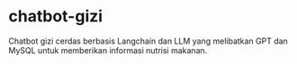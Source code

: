 # chatbot-gizi
Chatbot gizi cerdas berbasis Langchain dan LLM yang melibatkan GPT dan MySQL untuk memberikan informasi nutrisi makanan.
